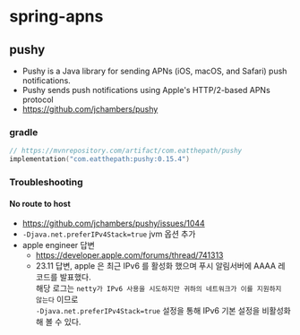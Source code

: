 # spring-apns

## pushy

- Pushy is a Java library for sending APNs (iOS, macOS, and Safari) push notifications.
- Pushy sends push notifications using Apple's HTTP/2-based APNs protocol
- https://github.com/jchambers/pushy

### gradle

```kotlin
// https://mvnrepository.com/artifact/com.eatthepath/pushy
implementation("com.eatthepath:pushy:0.15.4")
```

### Troubleshooting

#### No route to host

- https://github.com/jchambers/pushy/issues/1044
- `-Djava.net.preferIPv4Stack=true` jvm 옵션 추가
- apple engineer 답변
  - https://developer.apple.com/forums/thread/741313
  - 23.11 답변, apple 은 최근 IPv6 를 활성화 했으며 푸시 알림서버에 AAAA 레코드를 발표했다.  
    해당 로그는 `netty가 IPv6 사용을 시도하지만 귀하의 네트워크가 이를 지원하지 않는다` 이므로  
    `-Djava.net.preferIPv4Stack=true` 설정을 통해 IPv6 기본 설정을 비활성화해 볼 수 있다.
